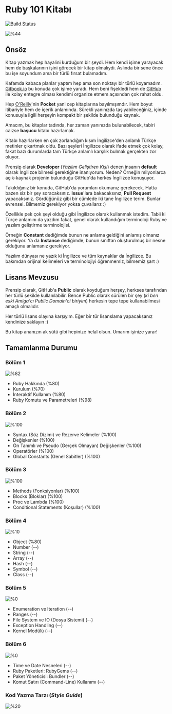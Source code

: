 # Ruby 101 Kitabı

[![Build Status](https://www.gitbook.io/button/status/book/vigo/ruby-101)](https://www.gitbook.io/book/vigo/ruby-101/activity)

![%44](http://progressed.io/bar/44 "Genel Tamamlanma %44")

## Önsöz

Kitap yazmak hep hayalini kurduğum bir şeydi. Hem kendi işime yarayacak hem de başkalarının işini görecek bir kitap olmalıydı. Aslında bir sene önce bu işe soyundum ama bir türlü fırsat bulamadım.

Kafamda kabaca planlar yaptım hep ama son noktayı bir türlü koyamadım. [Gitbook.io](http://gitbook.io) bu konuda çok işime yaradı. Hem beni fişekledi hem de [GitHub](http://github.com) ile kolay entegre olması kendimi organize etmem açısından çok rahat oldu.

Hep [O'Reilly](http://www.oreilly.com/)'nin **Pocket** yani cep kitaplarına bayılmışımdır. Hem boyut itibariyle hem de içerik anlamında. Sürekli yanınızda taşıyabileceğiniz, içinde konusuyla ilgili herşeyin kompakt bir şekilde bulunduğu kaynak.

Amacım, bu kitaplar tadında, her zaman yanınızda bulunabilecek, tabiri caizse **başucu** kitabı hazırlamak.

Kitabı hazırlarken en çok zorlandığım kısım İngilizce'den anlamlı Türkçe metinler çıkartmak oldu. Bazı şeyleri İngilizce olarak ifade etmek çok kolay, fakat bazı durumlarda tam Türkçe anlamlı karşılık bulmak gerçekten zor oluyor.

Prensip olarak **Developer** (_Yazılım Geliştiren Kişi_) denen insanın **default** olarak İngilizce bilmesi gerektiğine inanıyorum. Neden? Örneğin milyonlarca açık-kaynak projenin bulunduğu GitHub'da herkes İngilizce konuşuyor.

Takıldığınız bir konuda, GitHub'da yorumları okumanız gerekecek. Hatta bazen siz bir şey soracaksınız. **Issue**'lara bakacaksınız, **Pull Request** yapacaksınız. Gördüğünüz gibi bir cümlede iki tane İngilizce terim. Bunlar evrensel. Bilmemiz gerekiyor yoksa çuvallarız :)

Özellikle pek çok şeyi olduğu gibi İngilizce olarak kullanmak istedim. Tabii ki Türçe anlamını da yazdım fakat, genel olarak kullandığım terminoloji Ruby ve yazılım geliştirme terminolojisi.

Örneğin **Constant** dediğimde bunun ne anlama geldiğini anlamış olmanız gerekiyor. Ya da **Instance** dediğimde, bunun sınıftan oluşturulmuş bir nesne olduğunu anlamanız gerekiyor.

Yazılım dünyası ne yazık ki İngilizce ve tüm kaynaklar da İngilizce. Bu bakımdan orijinal kelimeleri ve terminolojiyi öğrenmemiz, bilmemiz şart :)

## Lisans Mevzusu

Prensip olarak, GitHub'a **Public** olarak koyduğum herşey, herkses tarafından her türlü şekilde kullanılabilir. Bence Public olarak sürülen bir şey (_ki ben eski Amiga'cı Public Domain'ci biriyim_) herkesin tepe tepe kullanabilmesi amaçlı olmalıdır.

Her türlü lisans olayına karşıyım. Eğer bir tür lisanslama yapacaksanız kendinize saklayın :)

Bu kitap ananızın ak sütü gibi hepinize helal olsun. Umarım işinize yarar!

## Tamamlanma Durumu

### Bölüm 1
![%82](http://progressed.io/bar/82)

* Ruby Hakkında (%80)
* Kurulum (%70)
* İnteraktif Kullanım (%80)
* Ruby Komutu ve Parametreleri (%98)

### Bölüm 2
![%100](http://progressed.io/bar/100)

* Syntax (Söz Dizimi) ve Rezerve Kelimeler (%100)
* Değişkenler (%100)
* Ön Tanımlı ve Pseudo (Gerçek Olmayan) Değişkenler (%100)
* Operatörler (%100)
* Global Constants (Genel Sabitler) (%100)

### Bölüm 3
![%100](http://progressed.io/bar/100)

* Methods (Fonksiyonlar) (%100)
* Blocks (Bloklar) (%100)
* Proc ve Lambda (%100)
* Conditional Statements (Koşullar) (%100)

### Bölüm 4
![%10](http://progressed.io/bar/10)

* Object (%80)
* Number (--)
* String (--)
* Array (--)
* Hash (--)
* Symbol (--)
* Class (--)

### Bölüm 5
![%0](http://progressed.io/bar/0)

* Enumeration ve Iteration (--)
* Ranges (--)
* File System ve IO (Dosya Sistemi) (--)
* Exception Handling (--)
* Kernel Modülü (--)

### Bölüm 6
![%0](http://progressed.io/bar/0)

* Time ve Date Nesneleri (--)
* Ruby Paketleri: RubyGems (--)
* Paket Yöneticisi: Bundler (--)
* Komut Satırı (Command-Line) Kullanımı (--)

### Kod Yazma Tarzı (_Style Guide_)
![%20](http://progressed.io/bar/20)

